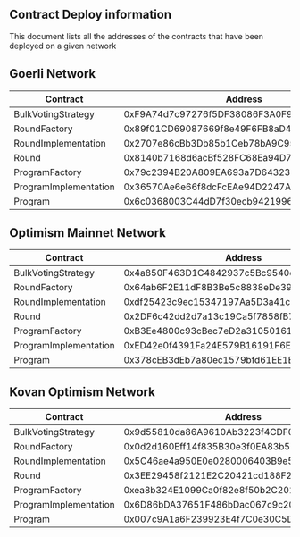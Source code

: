 ## Contract Deploy information

This document lists all the addresses of the contracts that have been deployed on a given network

## Goerli Network

| Contract              | Address                                    |
|-----------------------|--------------------------------------------|
| BulkVotingStrategy    | 0xF9A74d7c97276f5DF38086F3A0F96fAA385619Ee |
| RoundFactory          | 0x89f01CD69087669f8e49F6FB8aD475F622Ac8791 |
| RoundImplementation   | 0x2707e86cBb3Db85b1Ceb78bA9C9580e2F35736fD |
| Round                 | 0x8140b7168d6acBf528FC68Ea94D75E9d2B5aF721 |
| ProgramFactory        | 0x79c2394B20A809EA693a7D64323A8846FF02029c |
| ProgramImplementation | 0x36570Ae6e66f8dcFcEAe94D2247AF7B07119CFc3 |
| Program               | 0x6c0368003C44dD7f30ecb94219961Aaf252F6222 |


## Optimism Mainnet Network

| Contract              | Address                                    |
|-----------------------|--------------------------------------------|
| BulkVotingStrategy    | 0x4a850F463D1C4842937c5Bc9540dBc803D744c9F |
| RoundFactory          | 0x64ab6F2E11dF8B3Be5c8838eDe3951AC928daE9C |
| RoundImplementation   | 0xdf25423c9ec15347197Aa5D3a41c2ebE27587D59 |
| Round                 | 0x2DF6c42dd2d7a13c19Ca5f7858fB7cC05A2933ed |
| ProgramFactory        | 0xB3Ee4800c93cBec7eD2a31050161240e4663Ff5E |
| ProgramImplementation | 0xED42e0f4391Fa24E579B16191F6Eb41f934c3B1c |
| Program               | 0x378cEB3dEb7a80ec1579bfd61EE1EFB76Fc63025 |


## Kovan Optimism Network

| Contract              | Address                                    |
|-----------------------|--------------------------------------------|
| BulkVotingStrategy    | 0x9d55810da86A9610Ab3223f4CDF0b5d81FfA579c |
| RoundFactory          | 0x0d2d160Eff14f835B30e3f0EA83b50289A7d51aF |
| RoundImplementation   | 0x5C46ae4a950E0e0280006403B9e517462FD16dAc |
| Round                 | 0x3EE29458f2121E2C20421cd188F2CAbd99347d54 |
| ProgramFactory        | 0xea8b324E1099Ca0f82e8f50b2C2019eA1A2BA011 |
| ProgramImplementation | 0x6D86bDA37651F486bDac067c9c20eD512E8f93B3 |
| Program               | 0x007c9A1a6F239923E4f7C0e30C5DE4c2100B22D6 |

